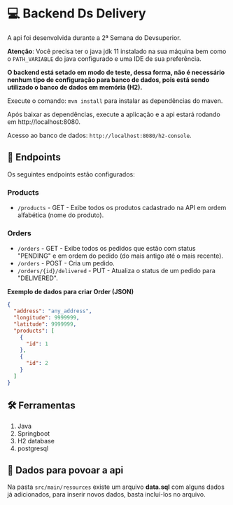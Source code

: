 # 💻 Backend Ds Delivery

A api foi desenvolvida durante a 2ª Semana do Devsuperior.

**Atenção**: Você precisa ter o java jdk 11 instalado na sua máquina bem como o `PATH_VARIABLE` do java configurado e uma IDE de sua preferência.

**O backend está setado em modo de teste, dessa forma, não é necessário nenhum tipo de configuração para banco de dados, pois está sendo utilizado o banco de dados em memória (H2).**

Execute o comando: `mvn install` para instalar as dependências do maven.

Após baixar as dependências, execute a aplicação e a api estará rodando em http://localhost:8080.

Acesso ao banco de dados: `http://localhost:8080/h2-console`.

## 📌 Endpoints

Os seguintes endpoints estão configurados:

### Products

- `/products` - GET - Exibe todos os produtos cadastrado na API em ordem alfabética (nome do produto).

### Orders

- `/orders` - GET - Exibe todos os pedidos que estão com status "PENDING" e em ordem do pedido (do mais antigo até o mais recente).
- `/orders` - POST - Cria um pedido.
- `/orders/{id}/delivered` - PUT - Atualiza o status de um pedido para "DELIVERED".

**Exemplo de dados para criar Order (JSON)**

```json
{
  "address": "any_address",
  "longitude": 9999999,
  "latitude": 9999999,
  "products": [
    {
      "id": 1
    },
    {
      "id": 2
    }
  ]
}
```

## 🛠️ Ferramentas
1. Java
2. Springboot
3. H2 database
4. postgresql 


## 💾 Dados para povoar a api
Na pasta `src/main/resources` existe um arquivo **data.sql** com alguns dados já adicionados,
para inserir novos dados, basta incluí-los no arquivo. 